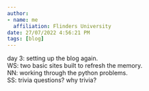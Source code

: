 ```yaml
---
author:
- name: me
  affiliation: Flinders University
date: 27/07/2022 4:56:21 PM
tags: [blog]
---
```


day 3:
setting up the blog again.  
WS: two basic sites built to refresh the memory.  
NN: working through the python problems.  
SS: trivia questions? why trivia?  
